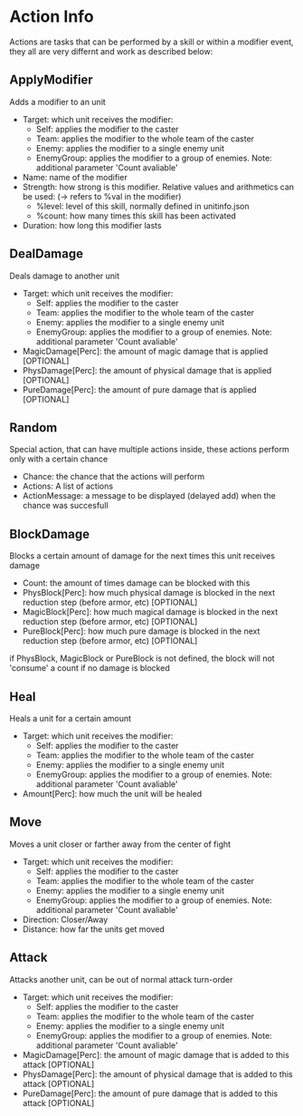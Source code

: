 # Action Info

Actions are tasks that can be performed by a skill or within a modifier event,
they all are very differnt and work as described below:

## ApplyModifier

Adds a modifier to an unit

- Target: which unit receives the modifier:
  - Self: applies the modifier to the caster
  - Team: applies the modifier to the whole team of the caster
  - Enemy: applies the modifier to a single enemy unit
  - EnemyGroup: applies the modifier to a group of enemies. Note: additional parameter 'Count avaliable'
- Name: name of the modifier
- Strength: how strong is this modifier. Relative values and arithmetics can be used: (-> refers to %val in the modifier)
  - %level: level of this skill, normally defined in unitinfo.json
  - %count: how many times this skill has been activated
- Duration: how long this modifier lasts

## DealDamage

Deals damage to another unit

- Target: which unit receives the modifier:
  - Self: applies the modifier to the caster
  - Team: applies the modifier to the whole team of the caster
  - Enemy: applies the modifier to a single enemy unit
  - EnemyGroup: applies the modifier to a group of enemies. Note: additional parameter 'Count avaliable'
- MagicDamage[Perc]: the amount of magic damage that is applied [OPTIONAL]
- PhysDamage[Perc]: the amount of physical damage that is applied [OPTIONAL]
- PureDamage[Perc]: the amount of pure damage that is applied [OPTIONAL]

## Random

Special action, that can have multiple actions inside, these actions perform only with a certain chance

- Chance: the chance that the actions will perform
- Actions: A list of actions
- ActionMessage: a message to be displayed (delayed add) when the chance was succesfull

## BlockDamage

Blocks a certain amount of damage for the next times this unit receives damage

- Count: the amount of times damage can be blocked with this
- PhysBlock[Perc]: how much physical damage is blocked in the next reduction step (before armor, etc) [OPTIONAL]
- MagicBlock[Perc]: how much magical damage is blocked in the next reduction step (before armor, etc) [OPTIONAL]
- PureBlock[Perc]: how much pure damage is blocked in the next reduction step (before armor, etc) [OPTIONAL]

if PhysBlock, MagicBlock or PureBlock is not defined, the block will not 'consume' a count if no damage is blocked

## Heal

Heals a unit for a certain amount 

- Target: which unit receives the modifier:
  - Self: applies the modifier to the caster
  - Team: applies the modifier to the whole team of the caster
  - Enemy: applies the modifier to a single enemy unit
  - EnemyGroup: applies the modifier to a group of enemies. Note: additional parameter 'Count avaliable'
- Amount[Perc]: how much the unit will be healed

## Move

Moves a unit closer or farther away from the center of fight

- Target: which unit receives the modifier:
  - Self: applies the modifier to the caster
  - Team: applies the modifier to the whole team of the caster
  - Enemy: applies the modifier to a single enemy unit
  - EnemyGroup: applies the modifier to a group of enemies. Note: additional parameter 'Count avaliable'
- Direction: Closer/Away
- Distance: how far the units get moved

## Attack

Attacks another unit, can be out of normal attack turn-order

- Target: which unit receives the modifier:
  - Self: applies the modifier to the caster
  - Team: applies the modifier to the whole team of the caster
  - Enemy: applies the modifier to a single enemy unit
  - EnemyGroup: applies the modifier to a group of enemies. Note: additional parameter 'Count avaliable'
- MagicDamage[Perc]: the amount of magic damage that is added  to this attack [OPTIONAL]
- PhysDamage[Perc]: the amount of physical damage that is added  to this attack [OPTIONAL]
- PureDamage[Perc]: the amount of pure damage that is added  to this attack [OPTIONAL]